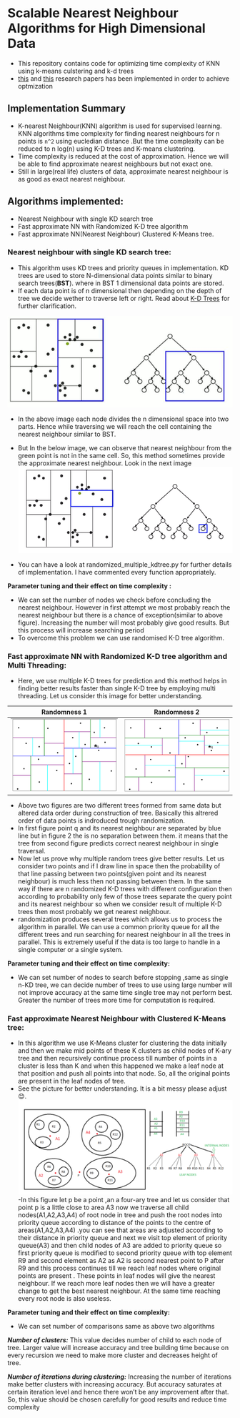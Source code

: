 # Scalable Nearest Neighbour Algorithms for High Dimensional Data
- This repository contains code for optimizing time complexity of KNN using k-means culstering and k-d trees
- [this](http://ieeexplore.ieee.org/stamp/stamp.jsp?tp=&arnumber=6809191) and  [this](http://ieeexplore.ieee.org/stamp/stamp.jsp?tp=&arnumber=4587638&tag=1) research papers has been implemented in order to achieve optmization


## Implementation Summary
- K-nearest Neighbour(KNN) algorithm is used for supervised learning. KNN algorithms time complexity for finding nearest neighbours for n points is `n^2` using eucledian distance .But the time complexity can be reduced to n log(n) using K-D trees and K-means clustering. 
- Time complexity is reduced at the cost of approximation. Hence we will be able to find approximate nearest neighbours but not exact one.
- Still in large(real life) clusters of data, approximate nearest neighbour is as good as exact nearest neighbour.

## Algorithms implemented: 
- Nearest Neighbour with single KD search tree
- Fast approximate NN with Randomized K-D tree algorithm
- Fast approximate NN(Nearest Neighbour) Clustered K-Means tree.

### Nearest neighbour with single KD search tree:
- This algorithm uses KD trees and priority queues in implementation. KD trees are used to store N-dimensional data points similar to binary search trees(__BST__). where in BST 1 dimensional data points are stored. 
- If each data point is of n dimensional then depending on the depth of tree we decide wether to traverse left or right. Read about [K-D Trees](https://www.geeksforgeeks.org/k-dimensional-tree/) for further clarification.

![kdtree1](./images/kdtree.PNG)

- In the above image each node divides the n dimensional space into two parts. Hence while traversing we will reach the cell containing the nearest neighbour similar to BST. 
- But In the below image, we can observe that nearest neighbour from the green point is not in the same cell. So, this method sometimes provide the approximate nearest neighbour. Look in the next image
![kdtree2](./images/kdtree2.PNG)

- You can have a look at randomized_multiple_kdtree.py for further details of implementation. I have commented every function appropriately.

__Parameter tuning and their effect on time complexity :__
- We can set the number of nodes we check before concluding the nearest neighbour. However in first attempt we most probably reach the nearest neighbour but there is a chance of exception(similar to above figure). Increasing the number will most probably give good results. But this process will increase searching period
- To overcome this problem we can use randomised K-D tree algorithm.

### Fast approximate NN with Randomized K-D tree algorithm and Multi Threading:
- Here, we use multiple K-D trees for prediction and this method helps in finding better results faster than single K-D tree by employing multi threading. Let us consider this image for better understanding.

| Randomness 1  | Randomness 2 |
| ------------- | ------------- |
| ![kdtree_rand](./images/multikdtree.PNG)  | ![kdtree_rand](./images/multikdtree1.PNG)  |

- Above two figures are two different trees formed from same data but altered data order during construction of tree. Basically this altrered order of data points is indroduced trough randomization. 
- In first figure point q and its nearest neighbour are separated by blue line but in figure 2 the is no separation between them. it means that the tree from second figure predicts correct nearest neighbour in single traversal. 
- Now let us prove why multiple random trees give better results. Let us consider two points and if I draw line in space then the probability of that line passing between two points(given point and its nearest neighbour) is much less then not passing between them. In the same way if there are n randomized K-D trees with different configuration then according to probability only few of those trees separate the query point and its nearest neighbour so when we consider result of multiple K-D trees then most probably we get nearest neighbour. 
- randomization produces several trees which allows us to process the algorithm in parallel. We can use a common priority queue for all the different trees and run searching for nearest neighbour in all the trees in parallel. This is extremely useful if the data is too large to handle in a single computer or a single system.

__Parameter tuning and their effect on time complexity:__
- We can set number of nodes to search before stopping ,same as single n-KD tree, we can decide number of trees to use using large number will not improve accuracy at the same time single tree may not perform best. Greater the number of trees more time for computation is required.   

### Fast approximate Nearest Neighbour with Clustered K-Means tree:
- In this algorithm we use K-Means cluster for clustering the data initially and then we make mid points of these K clusters as child nodes of K-ary tree and then recursively continue process till number of points in a cluster is less than K and when this happened we make a leaf node at that position and push all points into that node. So, all the original points are present in the leaf nodes of tree. 
- See the picture for better understanding. It is a bit messy please adjust 😊.
![kmeans](./images/KMEANS.png)
-In this figure let p be a point ,an a four-ary tree and let us consider that point p is a little close to area A3 now we traverse all child nodes(A1,A2,A3,A4) of root node in tree and push the root nodes into priority queue according to distance of the points to the centre of areas(A1,A2,A3,A4) .you can see that areas are adjusted according to their distance in priority queue and next we visit top element of priority queue(A3) and then child nodes of A3 are added to priority queue so first priority queue is modified to second priority queue  with top element R9 and second element as A2 as A2 is second nearest point to P after R9 and this process continues till we reach leaf nodes where original points are present . These points in leaf nodes will give the nearest neighbour. If we reach more leaf nodes then we will have a greater change to get the best nearest neighbour. At the same time reaching every root node is also useless.

__Parameter tuning and their effect on time complexity:__
- We can set number of comparisons same as above two algorithms 

*__Number of clusters:__* This value decides number of child to each node of tree. Larger value will increase accuracy and tree building time because on every recursion we need to make more cluster and decreases height of tree.

*__Number of iterations during clustering:__* Increasing the number of iterations make better clusters with increasing accuracy. But accuracy saturates at certain iteration level and hence there won’t be any improvement after that. So, this value should be chosen carefully for good results and reduce time complexity
